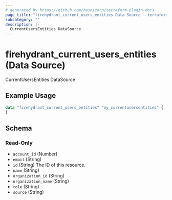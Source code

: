 ```yaml
---
# generated by https://github.com/hashicorp/terraform-plugin-docs
page_title: "firehydrant_current_users_entities Data Source - terraform-provider-firehydrant"
subcategory: ""
description: |-
  CurrentUsersEntities DataSource
---
```


# firehydrant_current_users_entities (Data Source)

CurrentUsersEntities DataSource

## Example Usage

```terraform
data "firehydrant_current_users_entities" "my_currentusersentities" {
}
```

<!-- schema generated by tfplugindocs -->
## Schema

### Read-Only

- `account_id` (Number)
- `email` (String)
- `id` (String) The ID of this resource.
- `name` (String)
- `organization_id` (String)
- `organization_name` (String)
- `role` (String)
- `source` (String)

